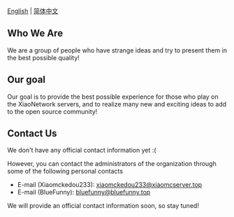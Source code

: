 [English](README.md) | [简体中文](README_cn.md)

## Who We Are
We are a group of people who have strange ideas and try to present them in the best possible quality!

## Our goal
Our goal is to provide the best possible experience for those who play on the XiaoNetwork servers, and to realize many new and exciting ideas to add to the open source community!

## Contact Us
We don't have any official contact information yet :(

However, you can contact the administrators of the organization through some of the following personal contacts

- E-mail (Xiaomckedou233): xiaomckedou233@xiaomcserver.top
- E-mail (BlueFunny): bluefunny@bluefunny.top

We will provide an official contact information soon, so stay tuned!
